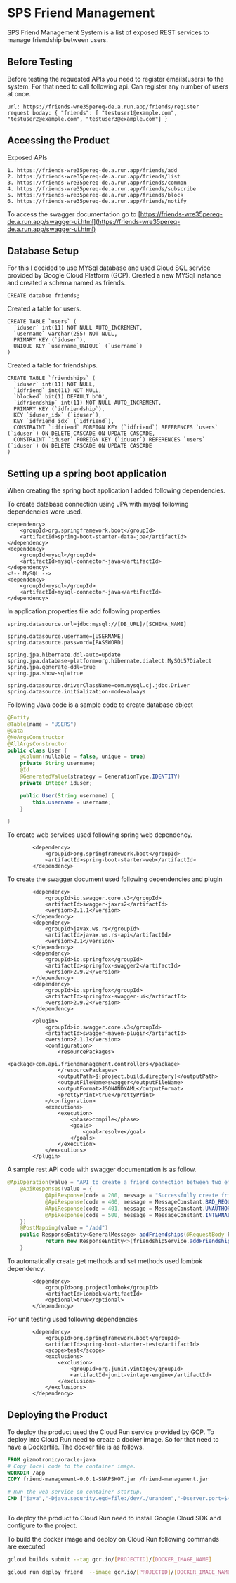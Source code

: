 # SPS Friend Management

SPS Friend Management System is a list of exposed REST services to manage friendship between users.

## Before Testing

Before testing the requested APIs you need to register emails(users) to the system. For that need to call following api. Can register any number of users at once. 

```
url: https://friends-wre35pereq-de.a.run.app/friends/register
request boday: { "friends": [ "testuser1@example.com", "testuser2@example.com", "testuser3@example.com"] }
```

## Accessing the Product

Exposed APIs
```
1. https://friends-wre35pereq-de.a.run.app/friends/add
2. https://friends-wre35pereq-de.a.run.app/friends/list
3. https://friends-wre35pereq-de.a.run.app/friends/common
4. https://friends-wre35pereq-de.a.run.app/friends/subscribe
5. https://friends-wre35pereq-de.a.run.app/friends/block
6. https://friends-wre35pereq-de.a.run.app/friends/notify
```
To access the swagger documentation go to [https://friends-wre35pereq-de.a.run.app/swagger-ui.html](https://friends-wre35pereq-de.a.run.app/swagger-ui.html)

## Database Setup

For this I decided to use MYSql database and used Cloud SQL service provided by Google Cloud Platform (GCP). Created a new MYSql instance and created a schema named as friends.

```mysql
CREATE databse friends;
```
 Created a table for users. 
```mysql
CREATE TABLE `users` (
  `iduser` int(11) NOT NULL AUTO_INCREMENT,
  `username` varchar(255) NOT NULL,
  PRIMARY KEY (`iduser`),
  UNIQUE KEY `username_UNIQUE` (`username`)
)
```
Created a table for friendships.
```mysql
CREATE TABLE `friendships` (
  `iduser` int(11) NOT NULL,
  `idfriend` int(11) NOT NULL,
  `blocked` bit(1) DEFAULT b'0',
  `idfriendship` int(11) NOT NULL AUTO_INCREMENT,
  PRIMARY KEY (`idfriendship`),
  KEY `iduser_idx` (`iduser`),
  KEY `idfriend_idx` (`idfriend`),
  CONSTRAINT `idfriend` FOREIGN KEY (`idfriend`) REFERENCES `users` (`iduser`) ON DELETE CASCADE ON UPDATE CASCADE,
  CONSTRAINT `iduser` FOREIGN KEY (`iduser`) REFERENCES `users` (`iduser`) ON DELETE CASCADE ON UPDATE CASCADE
)
```

## Setting up a spring boot application
When creating the spring boot application I added following dependencies. 

To create database connection using JPA with mysql following dependencies were used.

```pom
<dependency>
    <groupId>org.springframework.boot</groupId>
    <artifactId>spring-boot-starter-data-jpa</artifactId>
</dependency>
<dependency>
    <groupId>mysql</groupId>
    <artifactId>mysql-connector-java</artifactId>
</dependency>
<!-- MySQL -->
<dependency>
    <groupId>mysql</groupId>
    <artifactId>mysql-connector-java</artifactId>
</dependency>

```
In application.properties file add following properties
```properties
spring.datasource.url=jdbc:mysql://[DB_URL]/[SCHEMA_NAME]

spring.datasource.username=[USERNAME]
spring.datasource.password=[PASSWORD]

spring.jpa.hibernate.ddl-auto=update
spring.jpa.database-platform=org.hibernate.dialect.MySQL57Dialect
spring.jpa.generate-ddl=true
spring.jpa.show-sql=true

spring.datasource.driverClassName=com.mysql.cj.jdbc.Driver
spring.datasource.initialization-mode=always
```
Following Java code is a sample code to create database object
```java
@Entity
@Table(name = "USERS")
@Data
@NoArgsConstructor
@AllArgsConstructor
public class User {
    @Column(nullable = false, unique = true)
    private String username;
    @Id
    @GeneratedValue(strategy = GenerationType.IDENTITY)
    private Integer iduser;

    public User(String username) {
        this.username = username;
    }

}
```

To create web services used following spring web dependency.

```pom
        <dependency>
            <groupId>org.springframework.boot</groupId>
            <artifactId>spring-boot-starter-web</artifactId>
        </dependency>
```
To create the swagger document used following dependencies and plugin
```pom
        <dependency>
            <groupId>io.swagger.core.v3</groupId>
            <artifactId>swagger-jaxrs2</artifactId>
            <version>2.1.1</version>
        </dependency>
        <dependency>
            <groupId>javax.ws.rs</groupId>
            <artifactId>javax.ws.rs-api</artifactId>
            <version>2.1</version>
        </dependency>
        <dependency>
            <groupId>io.springfox</groupId>
            <artifactId>springfox-swagger2</artifactId>
            <version>2.9.2</version>
        </dependency>
        <dependency>
            <groupId>io.springfox</groupId>
            <artifactId>springfox-swagger-ui</artifactId>
            <version>2.9.2</version>
        </dependency>

        <plugin>
            <groupId>io.swagger.core.v3</groupId>
            <artifactId>swagger-maven-plugin</artifactId>
            <version>2.1.1</version>
            <configuration>
                <resourcePackages>
                    <package>com.api.friendmanagement.controllers</package>
                </resourcePackages>
                <outputPath>${project.build.directory}</outputPath>
                <outputFileName>swagger</outputFileName>
                <outputFormat>JSONANDYAML</outputFormat>
                <prettyPrint>true</prettyPrint>
            </configuration>
            <executions>
                <execution>
                    <phase>compile</phase>
                    <goals>
                        <goal>resolve</goal>
                    </goals>
                </execution>
            </executions>
        </plugin>       

```
A sample rest API code with swagger documentation is as follow.
```java
@ApiOperation(value = "API to create a friend connection between two email addresses", response = GeneralMessage.class)
    @ApiResponses(value = {
            @ApiResponse(code = 200, message = "Successfully create friendship between 2 existing users"),
            @ApiResponse(code = 400, message = MessageConstant.BAD_REQUEST),
            @ApiResponse(code = 401, message = MessageConstant.UNAUTHORIZED),
            @ApiResponse(code = 500, message = MessageConstant.INTERNAL_SERVER_ERROR)
    })
    @PostMapping(value = "/add")
    public ResponseEntity<GeneralMessage> addFriendships(@RequestBody Friends friends) {
            return new ResponseEntity<>(friendshipService.addFriendship(friend, friendWith), HttpStatus.OK);
    }
```

To automatically create get methods and set methods used lombok dependency.

```pom
        <dependency>
            <groupId>org.projectlombok</groupId>
            <artifactId>lombok</artifactId>
            <optional>true</optional>
        </dependency>
```
For unit testing used following dependencies
```pom 
        <dependency>
            <groupId>org.springframework.boot</groupId>
            <artifactId>spring-boot-starter-test</artifactId>
            <scope>test</scope>
            <exclusions>
                <exclusion>
                    <groupId>org.junit.vintage</groupId>
                    <artifactId>junit-vintage-engine</artifactId>
                </exclusion>
            </exclusions>
        </dependency>
```

## Deploying the Product
To deploy the product used the Cloud Run service provided by GCP.
To deploy into Cloud Run need to create a docker image. So for that need to have a Dockerfile. The docker file is as follows.
```dockerfile
FROM gizmotronic/oracle-java
# Copy local code to the container image.
WORKDIR /app
COPY friend-management-0.0.1-SNAPSHOT.jar /friend-management.jar

# Run the web service on container startup.
CMD ["java","-Djava.security.egd=file:/dev/./urandom","-Dserver.port=${PORT}","-jar","/friend-management.jar"]



``` 
To deploy the product to Cloud Run need to install Google Cloud SDK and configure to the project. 

To build the docker image and deploy on Cloud Run following commands are executed
```bash
gcloud builds submit --tag gcr.io/[PROJECTID]/[DOCKER_IMAGE_NAME]

gcloud run deploy friend  --image gcr.io/[PROJECTID]/[DOCKER_IMAGE_NAME]

``` 
